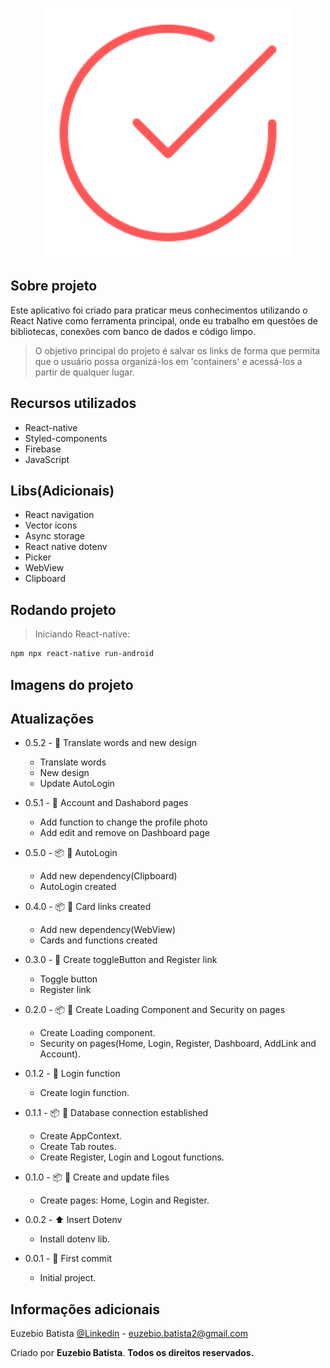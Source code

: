 <p align="center"><img src="./src/images/Logo.png" width="400" alt="Logo do aplicativo"></p>

## Sobre projeto

Este aplicativo foi criado para praticar meus conhecimentos utilizando o React Native como ferramenta principal, onde eu trabalho em questões de bibliotecas, conexões com banco de dados e código limpo.

> O objetivo principal do projeto é salvar os links de forma que permita que o usuário possa organizá-los em 'containers' e acessá-los a partir de qualquer lugar.


## Recursos utilizados

- React-native
- Styled-components
- Firebase
- JavaScript

## Libs(Adicionais)

- React navigation
- Vector icons
- Async storage
- React native dotenv
- Picker
- WebView
- Clipboard

## Rodando projeto

> Iniciando React-native:

```sh
npm npx react-native run-android
```

## Imagens do projeto


## Atualizações

* 0.5.2 - 📝 Translate words and new design
    * Translate words
    * New design
    * Update AutoLogin

* 0.5.1 - 📝 Account and Dashabord pages
    * Add function to change the profile photo
    * Add edit and remove on Dashboard page
    
* 0.5.0 - 📦️ 📝 AutoLogin
    * Add new dependency(Clipboard)
    * AutoLogin created

* 0.4.0 - 📦️ 📝 Card links created
    * Add new dependency(WebView)
    * Cards and functions created

* 0.3.0 - 📝 Create toggleButton and Register link
    * Toggle button
    * Register link

* 0.2.0 - 📦️ 📝 Create Loading Component and Security on pages
    * Create Loading component.
    * Security on pages(Home, Login, Register, Dashboard, AddLink and Account).

* 0.1.2 - 📝 Login function
    * Create login function.

* 0.1.1 - 📦️ 📝 Database connection established
    * Create AppContext.
    * Create Tab routes.
    * Create Register, Login and Logout functions.

* 0.1.0 - 📦️ 💄 Create and update files
    * Create pages: Home, Login and Register.

* 0.0.2 - ⬆️ Insert Dotenv
    * Install dotenv lib.

* 0.0.1 - 🎉 First commit
    * Initial project.

## Informações adicionais

Euzebio Batista [@Linkedin](https://www.linkedin.com/in/euzebio-batista) - euzebio.batista2@gmail.com

Criado por **Euzebio Batista**.
**Todos os direitos reservados.**